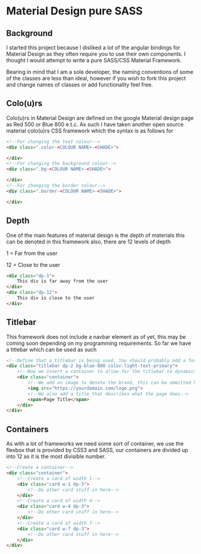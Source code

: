 # Material Design pure SASS

## Background
I started this project because I disliked a lot of the angular bindings for Material Design as they often require you to use their own components. I thought I would attempt to write a pure SASS/CSS Material Framework.

Bearing in mind that I am a sole developer, the naming conventions of some of the classes are less than ideal, however if you wish to fork this project and change names of classes or add functionality feel free.

## Colo(u)rs
Colo(u)rs in Material Design are defined on the google Material design page as Red 500 or Blue 800 e.t.c. As such I have taken another open source material colo(u)rs CSS framework which the syntax is as follows for

```HTML
<!--For changing the text colour-->
<div class=".color-<COLOUR NAME>-<SHADE>">

</div>
<!--For changing the background colour-->
<div class=".bg-<COLOUR NAME>-<SHADE>">

</div>
<!--For changing the border colour-->
<div class=".border-<COLOUR NAME>-<SHADE>">

</div>
```

## Depth
One of the main features of material design is the depth of materials this can be denoted in this framework also, there are 12 levels of depth

1 = Far from the user

12 = Close to the user

```HTML
<div class="dp-1">
    This div is far away from the user
</div>
<div class="dp-12">
    This div is close to the user
</div>
```

## Titlebar
This framework does not include a navbar element as of yet, this may be coming soon depending on my programming requirements. So far we have a titlebar which can be used as such

```HTML
<!--Define that a titlebar is being used. You should probably add a foreground and background colour to this and also a depth-->
<div class="titlebar dp-2 bg-blue-800 color-light-text-primary">
    <!--Now we insert a container to allow for the titlebar to dynamically resize with the rest of the webpage.-->
    <div class="container">
        <!--We add an image to denote the brand, this can be ommitted however I advise that you put your company logo here-->
        <img src="https://yourdomain.com/logo.png">
        <!--We also add a title that describes what the page does-->
        <span>Page Title</span>
    </div>
</div>
```

## Containers
As with a lot of frameworks we need some sort of container, we use the flexbox that is provided by CSS3 and SASS, our containers are divided up into 12 as it is the most divisible number.

```HTML
<!--Create a container-->
<div class="container">
    <!--Create a card of width 1-->
    <div class="card w-1 dp-3">
        <!--Do other card stuff in here-->
    </div>
    <!--Create a card of width 4-->
    <div class="card w-4 dp-3">
        <!--Do other card stuff in here-->
    </div>
    <!--Create a card of width 7-->
    <div class="card w-7 dp-3">
        <!--Do other card stuff in here-->
    </div>
</div>
```